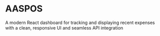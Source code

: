 # AASPOS
A modern React dashboard for tracking and displaying recent expenses with a clean, responsive UI and seamless API integration
